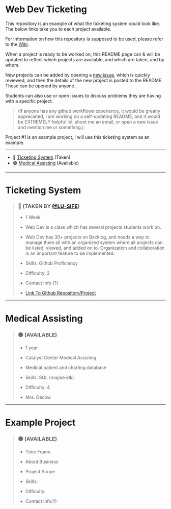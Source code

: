 # Web Dev Ticketing

This repository is an example of what the ticketing system could look like. The below links take you to each project available.

For information on how this repository is supposed to be used, please refer to the [Wiki](https://github.com/LU-SIFE/Web-Dev-Ticketing/wiki).

When a project is ready to be worked on, this README page can & will be updated to reflect which projects are available, and which are taken, and by whom.

New projects can be added by opening a [new issue](https://github.com/LU-SIFE/Web-Dev-Ticketing/issues/1), which is quickly reviewed, and then the details of the new project is posted to the README. These can be opened by anyone.

Students can also use or open issues to discuss problems they are having with a specific project.

>(If anyone has any github workflows experience, it would be greatly appreciated, I am working on a self-updating README, and it would be EXTREMELY helpful lol, shoot me an email, or open a new issue and mention me or something.)

Project #1 is an example project, I will use this ticketing system as an example.

---

- :red_circle: [Ticketing System](#Ticketing-System) (Taken)<br>
- :green_circle: [Medical Assisting](#Medical-Assisting) (Available)<br>

---

# Ticketing System
>### :red_circle: (TAKEN BY [@LU-SIFE](https://github.com/LU-SIFE))
>
> - 1 Week
>
> - Web Dev is a class which has several projects students work on.
>
> - Web Dev has 30+ projects on Backlog, and needs a way to manage them all with an organized system where all projects can be listed, viewed, and added on to. Organization and collaboration is an important feature to be implemented.
>
> - Skills: Github Proficiency
>
> - Difficulty: 2
>
> - Contact Info (?)
>
> - [Link To Github Repository/Project](https://github.com/LU-SIFE/Web-Dev-Ticketing)

---

# Medical Assisting
> ### :green_circle: (AVAILABLE)
>
> - 1 year
>
> - Catalyst Center Medical Assisting
>
> - Medical patient and charting database
>
> - Skills: SQL (maybe idk)
>
> - Difficulty: 4
>
> - Mrs. Decow
---

# Example Project
> ### :green_circle: (AVAILABLE)
>
> - Time Frame
>
> - About Business
>
> - Project Scope
>
> - Skills: 
>
> - Difficulty: 
>
> - Contact info(?)

